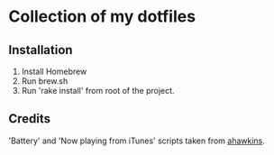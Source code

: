 # Collection of my dotfiles

## Installation
1. Install Homebrew
2. Run brew.sh
3. Run 'rake install' from root of the project.

## Credits
'Battery' and 'Now playing from iTunes' scripts taken from [ahawkins](https://github.com/ahawkins/dotfiles).
